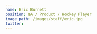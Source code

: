 ```yaml
---
name: Eric Burnett
position: QA / Product / Hockey Player
image_path: /images/staff/eric.jpg
twitter: 
---
```

